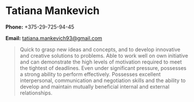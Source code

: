 # Tatiana Mankevich

**Phone:** +375-29-725-94-45  

**Email:** tatiana.mankevich93@gmail.com 

> Quick to grasp new ideas and concepts, and to develop innovative and creative solutions to problems. Able to work well on own initiative and can demonstrate the high levels of motivation required to meet the tightest of deadlines. Even under significant pressure, possesses a strong ability to perform effectively. Possesses excellent interpersonal, communication and negotiation skills and the ability to develop and maintain mutually beneficial internal and external relationships.
